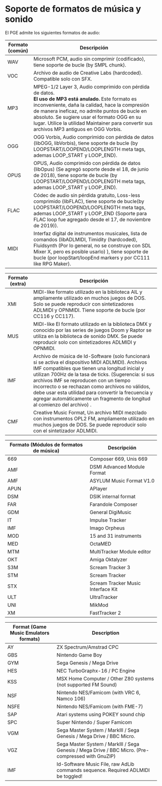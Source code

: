 # Soporte de formatos de música y sonido

El PGE admite los siguientes formatos de audio:

| Formato (común) | Descripción |
|---------|-------------|
| WAV | Microsoft PCM, audio sin comprimir (codificado), tiene soporte de bucle (by SMPL chunk). |
| VOC | Archivo de audio de Creative Labs (hardcoded). Compatible solo con SFX. |
| MP3 | MPEG-1/2 Layer 3, Audio comprimido con pérdida de datos.<br>**El uso de MP3 está anulado.** Este formato es inconveniente, daña la calidad, hace la compresión de manera ineficaz, no admite puntos de bucle en absoluto. Se sugiere usar el formato OGG en su lugar. Utilice la utilidad Maintainer para convertir sus archivos MP3 antiguos en OGG Vorbis. |
| OGG | OGG Vorbis, Audio comprimido con pérdida de datos (libOGG, libVorbis), tiene soporte de bucle (by LOOPSTART/LOOPEND/LOOPLENGTH meta tags, ademas LOOP_START y LOOP_END). |
| OPUS | OPUS, Audio comprimido con pérdida de datos (libOpus) (Se agregó soporte desde el 18, de junio de 2018), tiene soporte de bucle (by LOOPSTART/LOOPEND/LOOPLENGTH meta tags, ademas LOOP_START y LOOP_END). |
| FLAC | Códec de audio sin pérdida gratuito, Loss-less comprimido (libFLAC), tiene soporte de bucle(by LOOPSTART/LOOPEND/LOOPLENGTH meta tags, ademas LOOP_START y LOOP_END (Soporte para FLAC loop fue agregado desde el 17, de noviembre de 2019)). |
| MIDI | Interfaz digital de instrumentos musicales, lista de comandos (libADLMIDI, Timidity (hardcoded), Fluidsynth (Por lo general, no se construye con SDL Mixer X, pero es posible usarlo) ), tiene soporte de bucle (por loopStart/loopEnd markers y por CC111 like RPG Maker). |

| Formato (extra) | Descripción |
|---------|-------------|
| XMI | MIDI-like formato utilizado en la biblioteca AIL y ampliamente utilizado en muchos juegos de DOS. Solo se puede reproducir con sintetizadores ADLMIDI y OPNMIDI. Tiene soporte de bucle (por CC116 y CC117). |
| MUS | MIDI-like El formato utilizado en la biblioteca DMX y conocido por las series de juegos Doom y Raptor se utiliza en la biblioteca de sonido DMX. Se puede reproducir solo con sintetizadores ADLMIDI y OPNMIDI. |
| IMF | Archivo de música de Id-Software (solo funcionará si se activa el dispositivo MIDI ADLMIDI). Archivos IMF compatibles que tienen una longitud inicial y utilizan 700Hz de la tasa de ticks. (Sugerencia: si sus archivos IMF se reproducen con un tiempo incorrecto o se rechazan como archivos no válidos, debe usar esta utilidad para convertir la frecuencia y agregar automáticamente un fragmento de longitud al comienzo del archivo) . |
| CMF | Creative Music Format, Un archivo MIDI mezclado con instrumentos OPL2 FM, ampliamente utilizado en muchos juegos de DOS. Se puede reproducir solo con el sintetizador ADLMIDI. |

| Formato (Módulos de formatos de música) | Descripción |
|---------|-------------|
| 669 | Composer 669, Unis 669 |
| AMF | DSMI Advanced Module Format |
| AMF | ASYLUM Music Format V1.0 |
| APUN | APlayer |
| DSM | DSIK internal format |
| FAR | Farandole Composer |
| GDM | General DigiMusic |
| IT | Impulse Tracker |
| IMF | Imago Orpheus |
| MOD | 15 and 31 instruments |
| MED | OctaMED |
| MTM | MultiTracker Module editor |
| OKT | Amiga Oktalyzer |
| S3M | Scream Tracker 3 |
| STM | Scream Tracker |
| STX | Scream Tracker Music Interface Kit |
| ULT | UltraTracker |
| UNI | MikMod |
| XM | FastTracker 2 |

| Format (Game Music Emulators formats) | Description |
|---------|-------------|
| AY | ZX Spectrum/Amstrad CPC |
| GBS | Nintendo Game Boy |
| GYM | Sega Genesis / Mega Drive |
| HES | NEC TurboGraphx-16 / PC Engine |
| KSS | MSX Home Computer / Other Z80 systems (not supported FM Sound) |
| NSF | Nintendo NES/Famicom (with VRC 6, Namco 106) |
| NSFE | Nintendo NES/Famicom (with FME-7) |
| SAP | Atari systems using POKEY sound chip |
| SPC | Super Nintendo / Super Famicom |
| VGM | Sega Master System / MarkIII / Sega Genesis / Mega Drive / BBC Micro. |
| VGZ | Sega Master System / MarkIII / Sega Genesis / Mega Drive / BBC Micro. (Pre-compressed with GnuZIP) |
| IMF | Id-Software Music File, raw AdLib commands sequence. Required ADLMIDI be toggled! |
